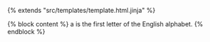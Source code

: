 {% extends "src/templates/template.html.jinja" %}

{% block content %}
a is the first letter of the English alphabet.
{% endblock %}

